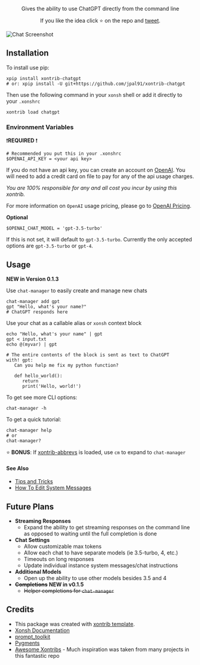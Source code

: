 <p align="center">
Gives the ability to use ChatGPT directly from the command line
</p>

<p align="center">
If you like the idea click ⭐ on the repo and <a href="https://twitter.com/intent/tweet?text=Nice%20xontrib%20for%20the%20xonsh%20shell!&url=https://github.com/jpal91/xontrib-chatgpt" target="_blank">tweet</a>.
</p>

![Chat Screenshot](assets/chatgpt_xonsh_v013.png)

## Installation

To install use pip:

```xsh
xpip install xontrib-chatgpt
# or: xpip install -U git+https://github.com/jpal91/xontrib-chatgpt
```

Then use the following command in your `xonsh` shell or add it directly to your `.xonshrc`

```xsh
xontrib load chatgpt
```

### Environment Variables

❗**REQUIRED** ❗
```xsh
# Recommended you put this in your .xonshrc
$OPENAI_API_KEY = <your api key>
```
If you do not have an api key, you can create an account on [OpenAI](https://openai.com/). You will need to add a credit card on file to pay for any of the api usage charges. 

*You are 100% responsible for any and all cost you incur by using this xontrib.* 

For more information on `OpenAI` usage pricing, please go to [OpenAI Pricing](https://openai.com/pricing).

**Optional**
```xsh
$OPENAI_CHAT_MODEL = 'gpt-3.5-turbo'
```
If this is not set, it will default to `gpt-3.5-turbo`. Currently the only accepted options are `gpt-3.5-turbo` or `gpt-4`.

## Usage

**NEW in Version 0.1.3**

Use `chat-manager` to easily create and manage new chats

```xsh
chat-manager add gpt
gpt "Hello, what's your name?"
# ChatGPT responds here
```

Use your chat as a callable alias or `xonsh` context block

```xsh
echo "Hello, what's your name" | gpt
gpt < input.txt
echo @(myvar) | gpt

# The entire contents of the block is sent as text to ChatGPT
with! gpt:
   Can you help me fix my python function?

   def hello_world():
      return
      print('Hello, world!')
```

To get see more CLI options:

```xsh
chat-manager -h
```

To get a quick tutorial:

```xsh
chat-manager help
# or
chat-manager?
```

⭐ **BONUS**: If [xontrib-abbrevs](https://github.com/xonsh/xontrib-abbrevs) is loaded, use `cm` to expand to `chat-manager`

#### See Also
- [Tips and Tricks](/docs/tips_and_tricks.md)
- [How To Edit System Messages](/docs/edit_sys_messages.md)

## Future Plans
- **Streaming Responses**
   - Expand the ability to get streaming responses on the command line as opposed to waiting until the full completion is done
- **Chat Settings**
   - Allow customizable max tokens
   - Allow each chat to have separate models (ie 3.5-turbo, 4, etc.)
   - Timeouts on long responses
   - Update individual instance system messages/chat instructions
- **Additional Models**
   - Open up the ability to use other models besides 3.5 and 4
- ~~**Completions**~~ **NEW in v0.1.5**
   - ~~Helper completions for `chat-manager`~~


## Credits

- This package was created with [xontrib template](https://github.com/xonsh/xontrib-template).
- [Xonsh Documentation](https://xon.sh/contents.html)
- [prompt_toolkit](https://python-prompt-toolkit.readthedocs.io/)
- [Pygments](https://pygments.org/docs/)
- [Awesome Xontribs](https://github.com/xonsh/awesome-xontribs) - Much inspiration was taken from many projects in this fantastic repo

